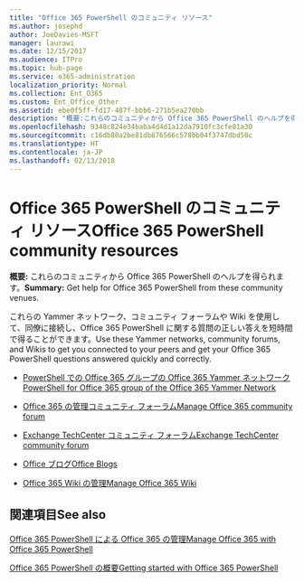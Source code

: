 ```yaml
---
title: "Office 365 PowerShell のコミュニティ リソース"
ms.author: josephd
author: JoeDavies-MSFT
manager: laurawi
ms.date: 12/15/2017
ms.audience: ITPro
ms.topic: hub-page
ms.service: o365-administration
localization_priority: Normal
ms.collection: Ent_O365
ms.custom: Ent_Office_Other
ms.assetid: ebe0f5ff-fd17-487f-bbb6-271b5ea270bb
description: "概要:これらのコミュニティから Office 365 PowerShell のヘルプを得られます。"
ms.openlocfilehash: 9348c824e34baba4d4d1a12da7910fc3cfe81a30
ms.sourcegitcommit: c16db80a2be81db876566c578bb04f3747dbd50c
ms.translationtype: HT
ms.contentlocale: ja-JP
ms.lasthandoff: 02/13/2018
---
```

# <a name="office-365-powershell-community-resources"></a><span data-ttu-id="b53a1-103">Office 365 PowerShell のコミュニティ リソース</span><span class="sxs-lookup"><span data-stu-id="b53a1-103">Office 365 PowerShell community resources</span></span>

 <span data-ttu-id="b53a1-104">**概要:** これらのコミュニティから Office 365 PowerShell のヘルプを得られます。</span><span class="sxs-lookup"><span data-stu-id="b53a1-104">**Summary:** Get help for Office 365 PowerShell from these community venues.</span></span>
  
<span data-ttu-id="b53a1-105">これらの Yammer ネットワーク、コミュニティ フォーラムや Wiki を使用して、同僚に接続し、Office 365 PowerShell に関する質問の正しい答えを短時間で得ることができます。</span><span class="sxs-lookup"><span data-stu-id="b53a1-105">Use these Yammer networks, community forums, and Wikis to get you connected to your peers and get your Office 365 PowerShell questions answered quickly and correctly.</span></span> 
  
- [<span data-ttu-id="b53a1-106">PowerShell での Office 365 グループの Office 365 Yammer ネットワーク</span><span class="sxs-lookup"><span data-stu-id="b53a1-106">PowerShell for Office 365 group of the Office 365 Yammer Network</span></span>](https://www.yammer.com/itpronetwork/#/threads/inGroup?type=in_group&amp;feedId=4632269)
    
- [<span data-ttu-id="b53a1-107">Office 365 の管理コミュニティ フォーラム</span><span class="sxs-lookup"><span data-stu-id="b53a1-107">Manage Office 365 community forum</span></span>](https://community.office365.com/ja-JP/f/148.aspx)
    
- [<span data-ttu-id="b53a1-108">Exchange TechCenter コミュニティ フォーラム</span><span class="sxs-lookup"><span data-stu-id="b53a1-108">Exchange TechCenter community forum</span></span>](https://social.technet.microsoft.com/Forums/exchange/en-US/home?forum=exchangesvrgeneral)
    
- [<span data-ttu-id="b53a1-109">Office ブログ</span><span class="sxs-lookup"><span data-stu-id="b53a1-109">Office Blogs</span></span>](https://blogs.office.com/)
    
- [<span data-ttu-id="b53a1-110">Office 365 Wiki の管理</span><span class="sxs-lookup"><span data-stu-id="b53a1-110">Manage Office 365 Wiki</span></span>](https://community.office365.com/ja-JP/w/manage/default.aspx)
    
## <a name="see-also"></a><span data-ttu-id="b53a1-111">関連項目</span><span class="sxs-lookup"><span data-stu-id="b53a1-111">See also</span></span>

#### 

[<span data-ttu-id="b53a1-112">Office 365 PowerShell による Office 365 の管理</span><span class="sxs-lookup"><span data-stu-id="b53a1-112">Manage Office 365 with Office 365 PowerShell</span></span>](manage-office-365-with-office-365-powershell.md)
  
[<span data-ttu-id="b53a1-113">Office 365 PowerShell の概要</span><span class="sxs-lookup"><span data-stu-id="b53a1-113">Getting started with Office 365 PowerShell</span></span>](getting-started-with-office-365-powershell.md)

